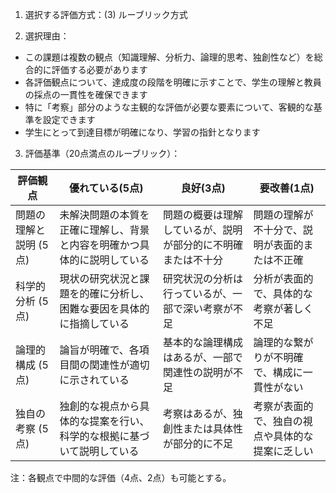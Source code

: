1. 選択する評価方式：(3) ルーブリック方式

2. 選択理由：
- この課題は複数の観点（知識理解、分析力、論理的思考、独創性など）を総合的に評価する必要があります
- 各評価観点について、達成度の段階を明確に示すことで、学生の理解と教員の採点の一貫性を確保できます
- 特に「考察」部分のような主観的な評価が必要な要素について、客観的な基準を設定できます
- 学生にとって到達目標が明確になり、学習の指針となります

3. 評価基準（20点満点のルーブリック）：

| 評価観点 | 優れている(5点) | 良好(3点) | 要改善(1点) |
|----------|----------------|-----------|------------|
| 問題の理解と説明 (5点) | 未解決問題の本質を正確に理解し、背景と内容を明確かつ具体的に説明している | 問題の概要は理解しているが、説明が部分的に不明確または不十分 | 問題の理解が不十分で、説明が表面的または不正確 |
| 科学的分析 (5点) | 現状の研究状況と課題を的確に分析し、困難な要因を具体的に指摘している | 研究状況の分析は行っているが、一部で深い考察が不足 | 分析が表面的で、具体的な考察が著しく不足 |
| 論理的構成 (5点) | 論旨が明確で、各項目間の関連性が適切に示されている | 基本的な論理構成はあるが、一部で関連性の説明が不足 | 論理的な繋がりが不明確で、構成に一貫性がない |
| 独自の考察 (5点) | 独創的な視点から具体的な提案を行い、科学的な根拠に基づいて説明している | 考察はあるが、独創性または具体性が部分的に不足 | 考察が表面的で、独自の視点や具体的な提案に乏しい |

注：各観点で中間的な評価（4点、2点）も可能とする。